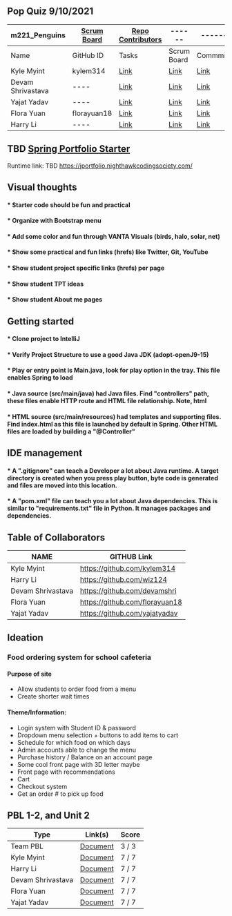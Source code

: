 
## Pop Quiz 9/10/2021

m221_Penguins   | [Scrum Board](link) | [Repo Contributors](link) | ------ | ------ | ------ |
------ | ------ | ------ | ------ | ------ | ------ |
Name            | GitHub ID | Tasks | Scrum Board | Commmits | Profile |
Kyle Myint | kylem314 | [Link](link) | [Link](link) | [Link](https://files.slack.com/files-pri/TRDESSQ3T-F02EELJMLN5/image.png) | [Link](https://github.com/kylem314) |
Devam Shrivastava | ---- | [Link](link) | [Link](link) | [Link](link) | [Link](link) |
Yajat Yadav | ---- | [Link](link) | [Link](link) | [Link](https://files.slack.com/files-pri/TRDESSQ3T-F02DMAR6T7H/image.png) | [Link](link) |
Flora Yuan | florayuan18 | [Link](link) | [Link](link) | [Link](link) | [Link](link) |
Harry Li | ---- | [Link](link) | [Link](link) | [Link](link) | [Link](link) |

## TBD [Spring Portfolio Starter](https://nighthawkcodingsociety.com/projectsearch/details/Spring%20Portfolio%20Starter)
Runtime link: TBD https://jportfolio.nighthawkcodingsociety.com/



## Visual thoughts
#### * Starter code should be fun and practical
#### * Organize with Bootstrap menu 
#### * Add some color and fun through VANTA Visuals (birds, halo, solar, net)
#### * Show some practical and fun links (hrefs) like Twitter, Git, YouTube
#### * Show student project specific links (hrefs) per page
#### * Show student TPT ideas
#### * Show student About me pages



## Getting started
#### * Clone project to IntelliJ
#### * Verify Project Structure to use a good Java JDK (adopt-openJ9-15) 
#### * Play or entry point is Main.java, look for play option in the tray.  This file enables Spring to load
#### * Java source (src/main/java) had Java files.  Find "controllers" path, these files enable HTTP route and HTML file relationship.  Note, html 
#### * HTML source (src/main/resources) had templates and supporting files.  Find index.html as this file is launched by default in Spring.  Other HTML files are loaded by building a "@Controller"



## IDE management
#### * A ".gitignore" can teach a Developer a lot about Java runtime.  A target directory is created when you press play button, byte code is generated and files are moved into this location.
#### * A "pom.xml" file can teach you a lot about Java dependencies.  This is similar to "requirements.txt" file in Python.  It manages packages and dependencies.

## Table of Collaborators 

NAME             | GITHUB Link |
-------------    | -------------- |
Kyle Myint | https://github.com/kylem314  |
Harry Li | https://github.com/wiz124 |  
Devam Shrivastava | https://github.com/devamshri |
Flora Yuan | https://github.com/florayuan18 |
Yajat Yadav | https://github.com/yajatyadav |

## Ideation

### Food ordering system for school cafeteria
#### Purpose of site
* Allow students to order food from a menu
* Create shorter wait times
#### Theme/Information:
* Login system with Student ID & password
* Dropdown menu selection + buttons to add items to cart
* Schedule for which food on which days
* Admin accounts able to change the menu
* Purchase history / Balance on an account page
* Some cool front page with 3D letter maybe
* Front page with recommendations
* Cart
* Checkout system
* Get an order # to pick up food
## PBL 1-2, and Unit 2
Type             | Link(s) | Score | 
-------------    | -------------- | -------------- | 
Team PBL | [Document](https://docs.google.com/document/d/1X3RJ1Kt_juGq6w643cy4FqbSa7k2ZLt8QfRiYUg_PlQ/edit?usp=sharing)  | 3 / 3 |
Kyle Myint | [Document](https://docs.google.com/document/d/12ekGIsZJisLkJGaCuvXwtId8GWlxEanrqh6m2N8VmFo/edit?usp=sharing) | 7 / 7 | 
Harry Li | [Document](https://docs.google.com/document/d/1bCHUpg6SXnxEQVpmvC_yCZpuYMeff0Th3QgivQjexKw/edit#heading=h.usvbibhx2yce) | 7 / 7 | 
Devam Shrivastava | [Document](https://docs.google.com/document/d/1lUQ_udRR1pJ6LzKUM_6pWJmPsrRB-Fv0lp9Uvap1j5k/edit) | 7 / 7 | 
Flora Yuan | [Document](https://docs.google.com/document/d/1_QDCIAPbDgrp_2ae4xgov3GXOcW0bAwPcs4AZBxrn-0/edit?usp=sharing) | 7 / 7 |
Yajat Yadav | [Document](https://docs.google.com/document/d/1H7oCVp_NpeDNwuLqAO1a7uDIAogCc7RZWw9CcGLVmB4/edit?usp=sharing)| 7 / 7 | 


